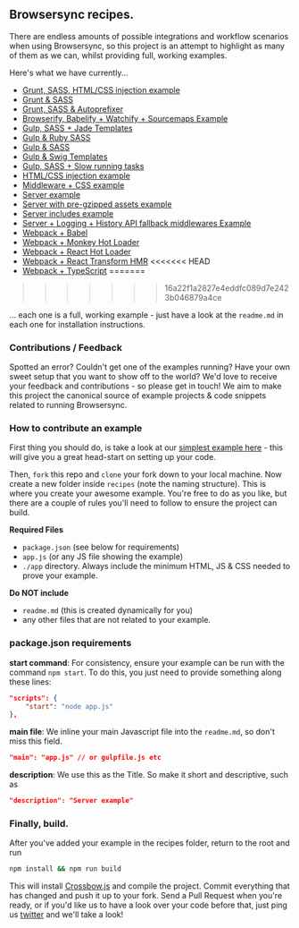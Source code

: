 ## Browsersync recipes.

There are endless amounts of possible integrations and workflow scenarios when using Browsersync, so this project is an 
attempt to highlight as many of them as we can, whilst providing full, working examples.

Here's what we have currently...

- [Grunt, SASS, HTML/CSS injection example](https://github.com/Browsersync/recipes/tree/master/recipes/grunt.html.injection)
- [Grunt &amp; SASS](https://github.com/Browsersync/recipes/tree/master/recipes/grunt.sass)
- [Grunt, SASS &amp; Autoprefixer](https://github.com/Browsersync/recipes/tree/master/recipes/grunt.sass.autoprefixer)
- [Browserify, Babelify + Watchify + Sourcemaps Example](https://github.com/Browsersync/recipes/tree/master/recipes/gulp.browserify)
- [Gulp, SASS + Jade Templates](https://github.com/Browsersync/recipes/tree/master/recipes/gulp.jade)
- [Gulp &amp; Ruby SASS](https://github.com/Browsersync/recipes/tree/master/recipes/gulp.ruby.sass)
- [Gulp &amp; SASS](https://github.com/Browsersync/recipes/tree/master/recipes/gulp.sass)
- [Gulp &amp; Swig Templates](https://github.com/Browsersync/recipes/tree/master/recipes/gulp.swig)
- [Gulp, SASS + Slow running tasks](https://github.com/Browsersync/recipes/tree/master/recipes/gulp.task.sequence)
- [HTML/CSS injection example](https://github.com/Browsersync/recipes/tree/master/recipes/html.injection)
- [Middleware + CSS example](https://github.com/Browsersync/recipes/tree/master/recipes/middleware.css.injection)
- [Server example](https://github.com/Browsersync/recipes/tree/master/recipes/server)
- [Server with pre-gzipped assets example](https://github.com/Browsersync/recipes/tree/master/recipes/server.gzipped.assets)
- [Server includes example](https://github.com/Browsersync/recipes/tree/master/recipes/server.includes)
- [Server + Logging + History API fallback middlewares Example](https://github.com/Browsersync/recipes/tree/master/recipes/server.middleware)
- [Webpack + Babel](https://github.com/Browsersync/recipes/tree/master/recipes/webpack.babel)
- [Webpack + Monkey Hot Loader](https://github.com/Browsersync/recipes/tree/master/recipes/webpack.monkey-hot-loader)
- [Webpack + React Hot Loader](https://github.com/Browsersync/recipes/tree/master/recipes/webpack.react-hot-loader)
- [Webpack + React Transform HMR](https://github.com/Browsersync/recipes/tree/master/recipes/webpack.react-transform-hmr)
<<<<<<< HEAD
- [Webpack + TypeScript](https://github.com/Browsersync/recipes/tree/master/recipes/webpack.typescript)
=======
>>>>>>> 16a22f1a2827e4eddfc089d7e2423b046879a4ce

... each one is a full, working example - just have a look at the `readme.md` in each one for installation
instructions.


### Contributions / Feedback

Spotted an error? Couldn't get one of the examples running? Have your own sweet setup that you want to show off to the world?
We'd love to receive your feedback and contributions - so please get in touch! We aim to make this project the canonical source 
of example projects & code snippets related to running Browsersync.

### How to contribute an example

First thing you should do, is take a look at our [simplest example here](https://github.com/Browsersync/recipes/tree/master/recipes/server) - 
this will give you a great head-start on setting up your code.

Then, `fork` this repo and `clone` your fork down to your local machine. Now create a new folder inside `recipes`
(note the naming structure). This is where you create your awesome example. You're free to do as you like,
but there are a couple of rules you'll need to follow to ensure the project can build.

**Required Files**

- `package.json` (see below for requirements)
- `app.js` (or any JS file showing the example)
- `./app` directory. Always include the minimum HTML, JS & CSS needed to prove your example.

**Do NOT include**
- `readme.md` (this is created dynamically for you)
- any other files that are not related to your example.


### package.json requirements


**start command**: For consistency, ensure your example can be run with the command `npm start`. To 
do this, you just need to provide something along these lines:

```json
"scripts": {
    "start": "node app.js"
},
```

**main file**: We inline your main Javascript file into the `readme.md`, so
don't miss this field.

```json
"main": "app.js" // or gulpfile.js etc
```

**description**: We use this as the Title. So make it short and descriptive, such as 

```json
"description": "Server example"
```

### Finally, build.
After you've added your example in the recipes folder, return to the root and run

```bash
npm install && npm run build
```

This will install [Crossbow.js](https://github.com/shakyShane/crossbow.js) and compile the project.
Commit everything that has changed and push it up to your fork. Send a Pull Request when you're
ready, or if you'd like us to have a look over your code before that, just ping us [twitter](https://twitter.com/browsersync) and we'll 
take a look! 